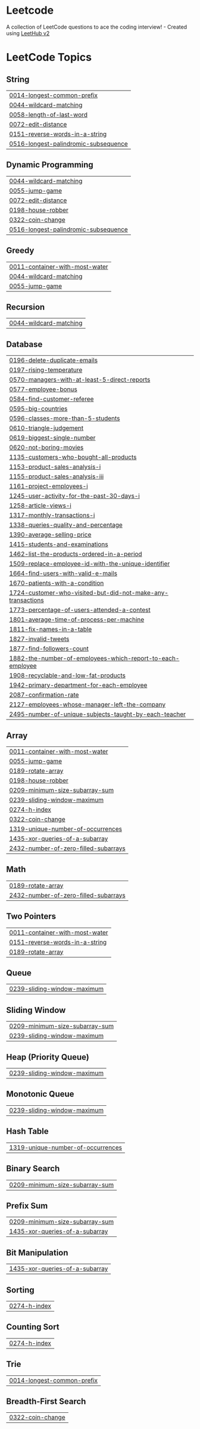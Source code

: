 # Leetcode
A collection of LeetCode questions to ace the coding interview! - Created using [LeetHub v2](https://github.com/arunbhardwaj/LeetHub-2.0)

<!---LeetCode Topics Start-->
# LeetCode Topics
## String
|  |
| ------- |
| [0014-longest-common-prefix](https://github.com/Smaranls/Leetcode/tree/master/0014-longest-common-prefix) |
| [0044-wildcard-matching](https://github.com/Smaranls/Leetcode/tree/master/0044-wildcard-matching) |
| [0058-length-of-last-word](https://github.com/Smaranls/Leetcode/tree/master/0058-length-of-last-word) |
| [0072-edit-distance](https://github.com/Smaranls/Leetcode/tree/master/0072-edit-distance) |
| [0151-reverse-words-in-a-string](https://github.com/Smaranls/Leetcode/tree/master/0151-reverse-words-in-a-string) |
| [0516-longest-palindromic-subsequence](https://github.com/Smaranls/Leetcode/tree/master/0516-longest-palindromic-subsequence) |
## Dynamic Programming
|  |
| ------- |
| [0044-wildcard-matching](https://github.com/Smaranls/Leetcode/tree/master/0044-wildcard-matching) |
| [0055-jump-game](https://github.com/Smaranls/Leetcode/tree/master/0055-jump-game) |
| [0072-edit-distance](https://github.com/Smaranls/Leetcode/tree/master/0072-edit-distance) |
| [0198-house-robber](https://github.com/Smaranls/Leetcode/tree/master/0198-house-robber) |
| [0322-coin-change](https://github.com/Smaranls/Leetcode/tree/master/0322-coin-change) |
| [0516-longest-palindromic-subsequence](https://github.com/Smaranls/Leetcode/tree/master/0516-longest-palindromic-subsequence) |
## Greedy
|  |
| ------- |
| [0011-container-with-most-water](https://github.com/Smaranls/Leetcode/tree/master/0011-container-with-most-water) |
| [0044-wildcard-matching](https://github.com/Smaranls/Leetcode/tree/master/0044-wildcard-matching) |
| [0055-jump-game](https://github.com/Smaranls/Leetcode/tree/master/0055-jump-game) |
## Recursion
|  |
| ------- |
| [0044-wildcard-matching](https://github.com/Smaranls/Leetcode/tree/master/0044-wildcard-matching) |
## Database
|  |
| ------- |
| [0196-delete-duplicate-emails](https://github.com/Smaranls/Leetcode/tree/master/0196-delete-duplicate-emails) |
| [0197-rising-temperature](https://github.com/Smaranls/Leetcode/tree/master/0197-rising-temperature) |
| [0570-managers-with-at-least-5-direct-reports](https://github.com/Smaranls/Leetcode/tree/master/0570-managers-with-at-least-5-direct-reports) |
| [0577-employee-bonus](https://github.com/Smaranls/Leetcode/tree/master/0577-employee-bonus) |
| [0584-find-customer-referee](https://github.com/Smaranls/Leetcode/tree/master/0584-find-customer-referee) |
| [0595-big-countries](https://github.com/Smaranls/Leetcode/tree/master/0595-big-countries) |
| [0596-classes-more-than-5-students](https://github.com/Smaranls/Leetcode/tree/master/0596-classes-more-than-5-students) |
| [0610-triangle-judgement](https://github.com/Smaranls/Leetcode/tree/master/0610-triangle-judgement) |
| [0619-biggest-single-number](https://github.com/Smaranls/Leetcode/tree/master/0619-biggest-single-number) |
| [0620-not-boring-movies](https://github.com/Smaranls/Leetcode/tree/master/0620-not-boring-movies) |
| [1135-customers-who-bought-all-products](https://github.com/Smaranls/Leetcode/tree/master/1135-customers-who-bought-all-products) |
| [1153-product-sales-analysis-i](https://github.com/Smaranls/Leetcode/tree/master/1153-product-sales-analysis-i) |
| [1155-product-sales-analysis-iii](https://github.com/Smaranls/Leetcode/tree/master/1155-product-sales-analysis-iii) |
| [1161-project-employees-i](https://github.com/Smaranls/Leetcode/tree/master/1161-project-employees-i) |
| [1245-user-activity-for-the-past-30-days-i](https://github.com/Smaranls/Leetcode/tree/master/1245-user-activity-for-the-past-30-days-i) |
| [1258-article-views-i](https://github.com/Smaranls/Leetcode/tree/master/1258-article-views-i) |
| [1317-monthly-transactions-i](https://github.com/Smaranls/Leetcode/tree/master/1317-monthly-transactions-i) |
| [1338-queries-quality-and-percentage](https://github.com/Smaranls/Leetcode/tree/master/1338-queries-quality-and-percentage) |
| [1390-average-selling-price](https://github.com/Smaranls/Leetcode/tree/master/1390-average-selling-price) |
| [1415-students-and-examinations](https://github.com/Smaranls/Leetcode/tree/master/1415-students-and-examinations) |
| [1462-list-the-products-ordered-in-a-period](https://github.com/Smaranls/Leetcode/tree/master/1462-list-the-products-ordered-in-a-period) |
| [1509-replace-employee-id-with-the-unique-identifier](https://github.com/Smaranls/Leetcode/tree/master/1509-replace-employee-id-with-the-unique-identifier) |
| [1664-find-users-with-valid-e-mails](https://github.com/Smaranls/Leetcode/tree/master/1664-find-users-with-valid-e-mails) |
| [1670-patients-with-a-condition](https://github.com/Smaranls/Leetcode/tree/master/1670-patients-with-a-condition) |
| [1724-customer-who-visited-but-did-not-make-any-transactions](https://github.com/Smaranls/Leetcode/tree/master/1724-customer-who-visited-but-did-not-make-any-transactions) |
| [1773-percentage-of-users-attended-a-contest](https://github.com/Smaranls/Leetcode/tree/master/1773-percentage-of-users-attended-a-contest) |
| [1801-average-time-of-process-per-machine](https://github.com/Smaranls/Leetcode/tree/master/1801-average-time-of-process-per-machine) |
| [1811-fix-names-in-a-table](https://github.com/Smaranls/Leetcode/tree/master/1811-fix-names-in-a-table) |
| [1827-invalid-tweets](https://github.com/Smaranls/Leetcode/tree/master/1827-invalid-tweets) |
| [1877-find-followers-count](https://github.com/Smaranls/Leetcode/tree/master/1877-find-followers-count) |
| [1882-the-number-of-employees-which-report-to-each-employee](https://github.com/Smaranls/Leetcode/tree/master/1882-the-number-of-employees-which-report-to-each-employee) |
| [1908-recyclable-and-low-fat-products](https://github.com/Smaranls/Leetcode/tree/master/1908-recyclable-and-low-fat-products) |
| [1942-primary-department-for-each-employee](https://github.com/Smaranls/Leetcode/tree/master/1942-primary-department-for-each-employee) |
| [2087-confirmation-rate](https://github.com/Smaranls/Leetcode/tree/master/2087-confirmation-rate) |
| [2127-employees-whose-manager-left-the-company](https://github.com/Smaranls/Leetcode/tree/master/2127-employees-whose-manager-left-the-company) |
| [2495-number-of-unique-subjects-taught-by-each-teacher](https://github.com/Smaranls/Leetcode/tree/master/2495-number-of-unique-subjects-taught-by-each-teacher) |
## Array
|  |
| ------- |
| [0011-container-with-most-water](https://github.com/Smaranls/Leetcode/tree/master/0011-container-with-most-water) |
| [0055-jump-game](https://github.com/Smaranls/Leetcode/tree/master/0055-jump-game) |
| [0189-rotate-array](https://github.com/Smaranls/Leetcode/tree/master/0189-rotate-array) |
| [0198-house-robber](https://github.com/Smaranls/Leetcode/tree/master/0198-house-robber) |
| [0209-minimum-size-subarray-sum](https://github.com/Smaranls/Leetcode/tree/master/0209-minimum-size-subarray-sum) |
| [0239-sliding-window-maximum](https://github.com/Smaranls/Leetcode/tree/master/0239-sliding-window-maximum) |
| [0274-h-index](https://github.com/Smaranls/Leetcode/tree/master/0274-h-index) |
| [0322-coin-change](https://github.com/Smaranls/Leetcode/tree/master/0322-coin-change) |
| [1319-unique-number-of-occurrences](https://github.com/Smaranls/Leetcode/tree/master/1319-unique-number-of-occurrences) |
| [1435-xor-queries-of-a-subarray](https://github.com/Smaranls/Leetcode/tree/master/1435-xor-queries-of-a-subarray) |
| [2432-number-of-zero-filled-subarrays](https://github.com/Smaranls/Leetcode/tree/master/2432-number-of-zero-filled-subarrays) |
## Math
|  |
| ------- |
| [0189-rotate-array](https://github.com/Smaranls/Leetcode/tree/master/0189-rotate-array) |
| [2432-number-of-zero-filled-subarrays](https://github.com/Smaranls/Leetcode/tree/master/2432-number-of-zero-filled-subarrays) |
## Two Pointers
|  |
| ------- |
| [0011-container-with-most-water](https://github.com/Smaranls/Leetcode/tree/master/0011-container-with-most-water) |
| [0151-reverse-words-in-a-string](https://github.com/Smaranls/Leetcode/tree/master/0151-reverse-words-in-a-string) |
| [0189-rotate-array](https://github.com/Smaranls/Leetcode/tree/master/0189-rotate-array) |
## Queue
|  |
| ------- |
| [0239-sliding-window-maximum](https://github.com/Smaranls/Leetcode/tree/master/0239-sliding-window-maximum) |
## Sliding Window
|  |
| ------- |
| [0209-minimum-size-subarray-sum](https://github.com/Smaranls/Leetcode/tree/master/0209-minimum-size-subarray-sum) |
| [0239-sliding-window-maximum](https://github.com/Smaranls/Leetcode/tree/master/0239-sliding-window-maximum) |
## Heap (Priority Queue)
|  |
| ------- |
| [0239-sliding-window-maximum](https://github.com/Smaranls/Leetcode/tree/master/0239-sliding-window-maximum) |
## Monotonic Queue
|  |
| ------- |
| [0239-sliding-window-maximum](https://github.com/Smaranls/Leetcode/tree/master/0239-sliding-window-maximum) |
## Hash Table
|  |
| ------- |
| [1319-unique-number-of-occurrences](https://github.com/Smaranls/Leetcode/tree/master/1319-unique-number-of-occurrences) |
## Binary Search
|  |
| ------- |
| [0209-minimum-size-subarray-sum](https://github.com/Smaranls/Leetcode/tree/master/0209-minimum-size-subarray-sum) |
## Prefix Sum
|  |
| ------- |
| [0209-minimum-size-subarray-sum](https://github.com/Smaranls/Leetcode/tree/master/0209-minimum-size-subarray-sum) |
| [1435-xor-queries-of-a-subarray](https://github.com/Smaranls/Leetcode/tree/master/1435-xor-queries-of-a-subarray) |
## Bit Manipulation
|  |
| ------- |
| [1435-xor-queries-of-a-subarray](https://github.com/Smaranls/Leetcode/tree/master/1435-xor-queries-of-a-subarray) |
## Sorting
|  |
| ------- |
| [0274-h-index](https://github.com/Smaranls/Leetcode/tree/master/0274-h-index) |
## Counting Sort
|  |
| ------- |
| [0274-h-index](https://github.com/Smaranls/Leetcode/tree/master/0274-h-index) |
## Trie
|  |
| ------- |
| [0014-longest-common-prefix](https://github.com/Smaranls/Leetcode/tree/master/0014-longest-common-prefix) |
## Breadth-First Search
|  |
| ------- |
| [0322-coin-change](https://github.com/Smaranls/Leetcode/tree/master/0322-coin-change) |
<!---LeetCode Topics End-->